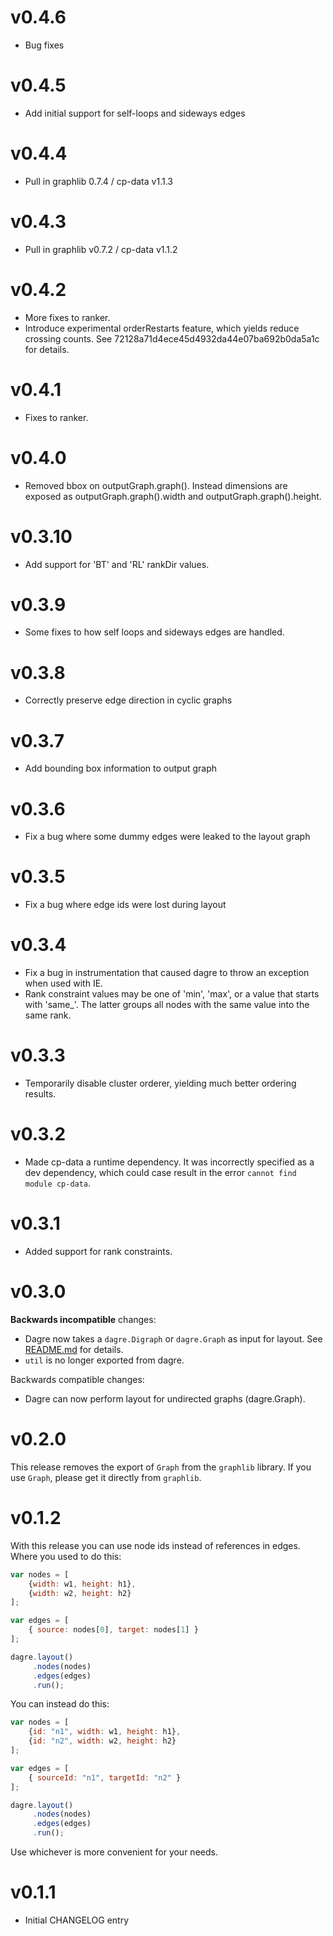 v0.4.6
======

* Bug fixes

v0.4.5
======

* Add initial support for self-loops and sideways edges

v0.4.4
======

* Pull in graphlib 0.7.4 / cp-data v1.1.3

v0.4.3
======

* Pull in graphlib v0.7.2 / cp-data v1.1.2

v0.4.2
======

* More fixes to ranker.
* Introduce experimental orderRestarts feature, which yields reduce crossing counts. See 72128a71d4ece45d4932da44e07ba692b0da5a1c for details.

v0.4.1
======

* Fixes to ranker.

v0.4.0
======

* Removed bbox on outputGraph.graph(). Instead dimensions are exposed as
  outputGraph.graph().width and outputGraph.graph().height.

v0.3.10
=======

* Add support for 'BT' and 'RL' rankDir values.

v0.3.9
======

* Some fixes to how self loops and sideways edges are handled.

v0.3.8
======

* Correctly preserve edge direction in cyclic graphs

v0.3.7
======

* Add bounding box information to output graph

v0.3.6
======

* Fix a bug where some dummy edges were leaked to the layout graph

v0.3.5
======

* Fix a bug where edge ids were lost during layout

v0.3.4
======

* Fix a bug in instrumentation that caused dagre to throw an exception when
  used with IE.
* Rank constraint values may be one of 'min', 'max', or a value that starts
  with 'same\_'. The latter groups all nodes with the same value into the same
  rank.

v0.3.3
======

* Temporarily disable cluster orderer, yielding much better ordering results.

v0.3.2
======

* Made cp-data a runtime dependency. It was incorrectly specified as a dev
  dependency, which could case result in the error `cannot find module
  cp-data`.

v0.3.1
======

* Added support for rank constraints.

v0.3.0
======

**Backwards incompatible** changes:

* Dagre now takes a `dagre.Digraph` or `dagre.Graph` as input for layout. See
  [README.md](README.md) for details.
* `util` is no longer exported from dagre.

Backwards compatible changes:

* Dagre can now perform layout for undirected graphs (dagre.Graph).

v0.2.0
======

This release removes the export of `Graph` from the `graphlib` library. If you
use `Graph`, please get it directly from `graphlib`.

v0.1.2
======

With this release you can use node ids instead of references in edges. Where
you used to do this:


```js
var nodes = [
    {width: w1, height: h1},
    {width: w2, height: h2}
];

var edges = [
    { source: nodes[0], target: nodes[1] }
];

dagre.layout()
     .nodes(nodes)
     .edges(edges)
     .run();
```

You can instead do this:

```js
var nodes = [
    {id: "n1", width: w1, height: h1},
    {id: "n2", width: w2, height: h2}
];

var edges = [
    { sourceId: "n1", targetId: "n2" }
];

dagre.layout()
     .nodes(nodes)
     .edges(edges)
     .run();
```

Use whichever is more convenient for your needs.


v0.1.1
======

* Initial CHANGELOG entry
